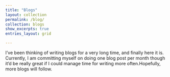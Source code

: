 ```yaml
---
title: "Blogs"
layout: collection
permalink: /blog/
collection: blogs
show_excerpts: true
entries_layout: grid

---
```


<p class='inner-page'>
I’ve been thinking of writing blogs for a very long time, and finally here it is. Currently, I am committing myself on doing one blog post per month though it’d be really great if I could manage time for writing more often.Hopefully, more blogs will follow.
</p>
